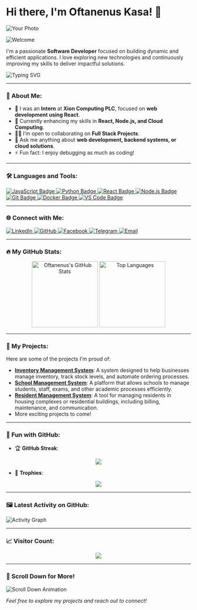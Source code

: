 # Hi there, I'm Oftanenus Kasa! 👋

![Your Photo](https://z-p3-scontent.fadd2-1.fna.fbcdn.net/v/t39.30808-6/461327921_1924092578003254_2405530486380552276_n.jpg?_nc_cat=108&ccb=1-7&_nc_sid=833d8c&_nc_eui2=AeG19DuL6UAz-depgIqY1Bif2bTarZxuvVXZtNqtnG69VTsRm235f9gk0VVFcS92FsIF-BO1QwswRZ8axiIaH3oF&_nc_ohc=rousB6ixSk4Q7kNvgHjdZox&_nc_zt=23&_nc_ht=z-p3-scontent.fadd2-1.fna&_nc_gid=ATRWgxu9I_t-8g_cMeKNPlh&oh=00_AYAJffNmEW3SMitJTWE4WJJtawWTNQZEK_Q2RTmHG69qFA&oe=672EECF2)

![Welcome](https://img.shields.io/badge/Welcome_to_my_profile!-blue?style=for-the-badge&logo=github)

I'm a passionate **Software Developer** focused on building dynamic and efficient applications. I love exploring new technologies and continuously improving my skills to deliver impactful solutions.

![Typing SVG](https://readme-typing-svg.herokuapp.com?font=Fira+Code&weight=500&size=24&pause=1000&color=00C7FD&width=435&lines=Full+Stack+Developer;React+Enthusiast;JavaScript+%26+Python+Lover)

---

### 💼 About Me:

- 🔭 I was an **Intern** at **Xion Computing PLC**, focused on **web development using React**.
- 🌱 Currently enhancing my skills in **React, Node.js, and Cloud Computing**.
- 👨‍💻 I’m open to collaborating on **Full Stack Projects**.
- 💬 Ask me anything about **web development, backend systems, or cloud solutions**.
- ⚡ Fun fact: I enjoy debugging as much as coding!

---

### 🛠️ Languages and Tools:

<p align="left">
  <a href="https://developer.mozilla.org/en-US/docs/Web/JavaScript" target="_blank">
    <img src="https://img.shields.io/badge/-JavaScript-333333?style=flat&logo=javascript" title="JavaScript" alt="JavaScript Badge">
  </a>
  <a href="https://www.python.org/doc/" target="_blank">
    <img src="https://img.shields.io/badge/-Python-333333?style=flat&logo=python" title="Python" alt="Python Badge">
  </a>
  <a href="https://reactjs.org/docs/getting-started.html" target="_blank">
    <img src="https://img.shields.io/badge/-React-333333?style=flat&logo=react" title="React" alt="React Badge">
  </a>
  <a href="https://nodejs.org/en/docs/" target="_blank">
    <img src="https://img.shields.io/badge/-Node.js-333333?style=flat&logo=node.js" title="Node.js" alt="Node.js Badge">
  </a>
  <a href="https://git-scm.com/doc" target="_blank">
    <img src="https://img.shields.io/badge/-Git-333333?style=flat&logo=git" title="Git" alt="Git Badge">
  </a>
  <a href="https://docs.docker.com/" target="_blank">
    <img src="https://img.shields.io/badge/-Docker-333333?style=flat&logo=docker" title="Docker" alt="Docker Badge">
  </a>
  <a href="https://code.visualstudio.com/docs" target="_blank">
    <img src="https://img.shields.io/badge/-VSCode-333333?style=flat&logo=visual-studio-code" title="VS Code" alt="VS Code Badge">
  </a>
</p>

---

### 🌐 Connect with Me:

<p align="left">
  <a href="https://www.linkedin.com/in/oftanenus-kasa-4692aa257/" target="_blank">
    <img src="https://img.shields.io/badge/-LinkedIn-0077B5?style=flat-square&logo=linkedin&logoColor=white" alt="LinkedIn">
  </a>
  <a href="https://github.com/Oftanenuskasa" target="_blank">
    <img src="https://img.shields.io/badge/-GitHub-333333?style=flat-square&logo=github" alt="GitHub">
  </a>
  <a href="https://web.facebook.com/Oftanenuskasa/" target="_blank">
    <img src="https://img.shields.io/badge/-Facebook-1877F2?style=flat-square&logo=facebook&logoColor=white" alt="Facebook">
  </a>
  <a href="https://t.me/Oftanenuskasa" target="_blank">
    <img src="https://img.shields.io/badge/-Telegram-2CA5E0?style=flat-square&logo=telegram&logoColor=white" alt="Telegram">
  </a>
  <a href="mailto:oftanenus@example.com">
    <img src="https://img.shields.io/badge/-Email-D14836?style=flat-square&logo=gmail&logoColor=white" alt="Email">
  </a>
</p>

---

### 🔥 My GitHub Stats:

<p align="center">
  <img height="180em" src="https://github-readme-stats.vercel.app/api?username=Oftanenuskasa&show_icons=true&theme=radical&count_private=true" alt="Oftanenus's GitHub Stats" />
  <img height="180em" src="https://github-readme-stats.vercel.app/api/top-langs/?username=Oftanenuskasa&layout=compact&theme=radical" alt="Top Languages" />
</p>

---

### 🚀 My Projects:

Here are some of the projects I'm proud of:

- [**Inventory Management System**](#): A system designed to help businesses manage inventory, track stock levels, and automate ordering processes.
- [**School Management System**](#): A platform that allows schools to manage students, staff, exams, and other academic processes efficiently.
- [**Resident Management System**](#): A tool for managing residents in housing complexes or residential buildings, including billing, maintenance, and communication.
- More exciting projects to come!

---

### 🎯 Fun with GitHub:

- 🏆 **GitHub Streak**:  
<p align="center">
  <img src="https://github-readme-streak-stats.herokuapp.com/?user=Oftanenuskasa&theme=radical&hide_border=true"/>
</p>

- 🌟 **Trophies**:  
<p align="center">
  <img src="https://github-profile-trophy.vercel.app/?username=Oftanenuskasa&theme=radical&no-bg=true"/>
</p>

---

### 🖼️ Latest Activity on GitHub:

![Activity Graph](https://github-readme-activity-graph.cyclic.app/graph?username=Oftanenuskasa&bg_color=1a1b27&color=9e4c98&line=5BCDEC&point=F8D847&area_color=8E2DE2&area=true)

---

### 📈 Visitor Count:

<p align="center">
  <img src="https://komarev.com/ghpvc/?username=Oftanenuskasa&color=blue&style=flat-square">
</p>

---

### 💫 Scroll Down for More!

![Scroll Down Animation](https://media.giphy.com/media/xT0xeuOy6uAcO89y6M/giphy.gif)

*Feel free to explore my projects and reach out to connect!*
